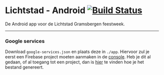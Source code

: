 # Lichtstad - Android [![Build Status](https://travis-ci.org/m4mwilco/lichtstad-android.svg?branch=master)](https://travis-ci.org/m4mwilco/lichtstad-android)

De Android app voor de Lichtstad Gramsbergen feestweek.

-----

### Google services

Download `google-services.json` en plaats deze in `./app`.
Hiervoor zul je eerst een Firebase project moeten aanmaken in de [console](https://console.firebase.google.com). Heb je dit al gedaan, of al toegang tot een project, dan is [hier](https://support.google.com/firebase/answer/7015592) te vinden hoe je het bestand genereert.